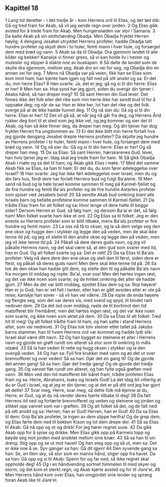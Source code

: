 ## Kapittel 18

1 Lang tid deretter - i det tredje år - kom Herrens ord til Elias, og det lød slik: Gå og tred fram for Akab, så vil jeg sende regn over jorden.
2 Og Elias gikk avsted for å trede fram for Akab. Men hungersnøden var stor i Samaria.
3 Da kalte Akab på sin slottshøvding Obadja. Men Obadja fryktet Herren høylig;
4 dengang Jesabel utryddet Herrens profeter, hadde Obadja tatt hundre profeter og skjult dem i to huler, femti mann i hver hule, og forsørget dem med brød og vann.
5 Akab sa da til Obadja: Dra gjennom landet til alle kilder og bekker! Kanskje vi finner gress, så vi kan holde liv i hester og mulesler og slipper å slakte noe av buskapen.
6 Så delte de landet som de skulle dra igjennom, mellom seg; Akab dro en vei for seg, og Obadja dro en annen vei for seg.
7 Mens nå Obadja var på veien, fikk han se Elias som kom imot ham; han kjente ham igjen og falt ned på sitt ansikt og sa: Er det du, min herre Elias?
8 Han svarte: Ja, det er jeg; gå og si til din herre: Elias er her!
9 Men han sa: Hva synd har jeg gjort, siden du overgir din tjener i Akabs hånd, så han dreper meg?
10 Så sant Herren din Gud lever: Det finnes ikke det folk eller det rike som min herre ikke har sendt bud til for å oppsøke deg; og når de sa: Han er ikke her, lot han det rike og det folk sverge på at de ikke hadde funnet deg.
11 Og nå sier du: Gå og si til din herre: Elias er her!
12 Det vil gå så, at når jeg nå går fra deg, og Herrens Ånd rykker deg bort til et sted som jeg ikke vet, og jeg kommer og sier det til Akab, og han så ikke finner deg, da dreper han meg. Og din tjener har dog fryktet Herren fra ungdommen av.
13 Er det ikke blitt min herre fortalt hva jeg gjorde dengang Jesabel drepte Herrens profeter? Da skjulte jeg hundre av Herrens profeter i to huler, femti mann i hver hule, og forsørget dem med brød og vann.
14 Og nå sier du: Gå og si til din herre: Elias er her! Og så dreper han meg.
15 Da sa Elias: Så sant Herren, hærskarenes Gud, lever, han hvis tjener jeg er: Idag skal jeg trede fram for ham.
16 Så gikk Obadja Akab i møte og sa det til ham; og Akab gikk Elias i møte.
17 Med det samme Akab fikk se Elias, sa han til ham: Er det du, du som fører ødeleggelse over Israel?
18 Han svarte: Jeg har ikke ført ødeleggelse over Israel, men du og din fars hus, fordi dere har forlatt Herrens bud og fulgt Ba'alene.
19 Men send nå bud og la hele Israel komme sammen til meg på Karmel-fjellet og de fire hundre og femti Ba'als profeter og de fire hundre Astartes profeter som spiser ved Jesabels bord!
20 Så sendte Akab bud omkring blant alle Israels barn og befalte profetene komme sammen til Karmel-fjellet.
21 Da trådte Elias fram for alt folket og sa: Hvor lenge vil dere halte til begge sider? Dersom Herren er Gud, så følg ham, og dersom Ba'al er det, så følg ham! Men folket svarte ham ikke et ord.
22 Og Elias sa til folket: Jeg er den eneste av Herrens profeter som er blitt tilbake, mens Ba'als profeter er fire hundre og femti mann.
23 La oss nå få to okser, og la så dem velge seg den ene okse og hugge den i stykker og legge den på veden, men de skal ikke tenne ild på; og jeg vil stelle til den andre okse og legge den på veden, men jeg vil ikke tenne ild på.
24 Påkall så dere deres guds navn, og jeg vil påkalle Herrens navn, og det skal være så, at den gud som svarer med ild, han er Gud. Og alt folket svarte og sa: Det er rett!
25 Da sa Elias til Ba'als profeter: Velg nå dere dere den ene okse og stell den til først, siden dere er flest, og påkall så deres guds navn! Men dere skal ikke tenne ild på.
26 Sa tok de den okse han hadde gitt dem, og stelte den til og påkalte Ba'als navn fra morgen til middag og ropte: Ba'al, svar oss! Men det hørtes ingen røst, og det var ikke noen som svarte; og de hinket omkring det alter de hadde gjort.
27 Men da det var blitt middag, spottet Elias dem og sa: Rop høyere! Han er jo Gud; han er vel falt i tanker, eller han er gått avsides eller er ute på reise; kanskje han sover - så vil han vel våkne.
28 Da ropte de enda høyere og flengte seg, som det var deres vis, med sverd og spyd, til blodet rant nedover dem.
29 Da det led over middag, raste de til bortimot den tid matofferet blir frembåret; men det hørtes ingen røst, og det var ikke noen som svarte, og ikke noen som aktet på dem.
30 Da sa Elias til alt folket: Tred hit til meg! Og alt folket trådte fram til ham, og han satte i stand Herrens alter, som var nedrevet.
31 Og Elias tok tolv steiner etter tallet på Jakobs barns stammer, han til hvem Herrens ord var kommet og hadde lydt slik: Israel skal være ditt navn.
32 Og han bygget av steinene et alter i Herrens navn og gjorde en grøft rundt om alteret så stor som til omkring to måls utsæd.
33 Så la han veden til rette og hugg oksen i stykker og la den ovenpå veden.
34 Og han sa: Fyll fire krukker med vann og øs det ut over brennofferet og over veden! Så sa han: Gjør det en gang til! Og de gjorde det annen gang! Så sa han: Gjør det tredje gang! Og de gjorde det tredje gang.
35 Og vannet fløt rundt om alteret, og han fylte også grøften med vann.
36 Men ved den tid matofferet blir båret fram, trådte profeten Elias fram og sa: Herre, Abrahams, Isaks og Israels Gud! La det idag bli vitterlig at du er Gud i Israel, og at jeg er din tjener, og at det er på ditt ord jeg har gjort alt dette!
37 Svar meg, Herre, svar meg, så dette folk må kjenne at du, Herre, er Gud, og at du nå vender deres hjerte tilbake til deg!
38 Da falt Herrens ild ned og fortærte brennofferet og veden og steinene og jorden og slikket opp vannet som var i grøften.
39 Og alt folket så det, og de falt ned på sitt ansikt og sa: Herren, han er Gud! Herren, han er Gud!
40 Da sa Elias til dem: Grip Ba'als profeter, la ingen av dem slippe herifra! Og de grep dem, og Elias førte dem ned til bekken Kison og lot dem drepe der.
41 Så sa Elias til Akab: Gå nå opp og et og drikk! For jeg hører regnet suse.
42 Da gikk Akab opp for å spise og drikke. Men Elias gikk opp på Karmels topp og bøyde seg mot jorden med ansiktet mellom sine knær.
43 Så sa han til sin dreng: Stig opp og se ut mot havet! Og han steg opp og så ut, men sa: Det er ikke noe å se. Syv ganger sa han: Gå dit igjen!
44 Den syvende gang sa han: Se, en liten sky, så stor som en manns hånd, stiger opp fra havet. Da sa han: Gå opp og si til Akab: Spenn for og far ned, så ikke regnet skal oppholde deg!
45 Og i en håndvending sortnet himmelen til med skyer og storm, og det kom et sterkt regn; og Akab kjørte avsted og for til Jisre'el.
46 Men Herrens hånd kom over Elias; han omgjordet sine lender og sprang foran Akab like til Jisre'el.
